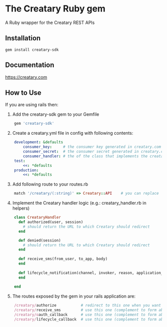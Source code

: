 The Creatary Ruby gem
====================================
A Ruby wrapper for the Creatary REST APIs

Installation
------------
	gem install creatary-sdk
	
Documentation
-------------
<https://creatary.com>

How to Use
----------
If you are using rails then:

1. Add the creatary-sdk gem to your Gemfile

```ruby
	gem 'creatary-sdk'
```

2. Create a creatary.yml file in config with following contents:

```yaml
	development: &defaults
		consumer_key:     # the consumer key generated in creatary.com for you application
		consumer_secret:  # the consumer secret generated in creatary.com for you application
		consumer_handler: # the of the class that implements the creatary handler logic
	test:
		<<: *defaults
	production:
		<<: *defaults
```
		
3. Add following route to your routes.rb

```ruby
	match '/creatary/(:string)' => Creatary::API 	# you can replace 'creatary' with any other namespace
```
	
4. Implement the Creatary handler logic (e.g.: creatary_handler.rb in helpers)

```ruby
	class CreataryHandler
	  def authorized(user, session)
		# should return the URL to which Creatary should redirect
	  end

	  def denied(session)
		# should return the URL to which Creatary should redirect
	  end
	
	  def receive_sms(from_user, to_app, body)
	  end
	
	  def lifecycle_notification(channel, invoker, reason, application_name, notification_type, access_tokens)
	  end
	  
	end
```	

5. The routes exposed by the gem in your rails application are:

```ruby
	/creatary/authorize           # redirect to this one when you want to initiate the OAUTH authorization flow (pass ?subscription_tariff_name='' parameter to the redirect when performing subscription authorization OAUTH flow)
	/creatary/receive_sms		  # use this one (complement to form absolute path) as SMS URL when registering your application in creatary.com
	/creatary/oauth_callback      # use this one (complement to form absolute path) as OAUTH callback URL when registering your application in creatary.com
	/creatary/lifecycle_callback  # use this one (complement to form absolute path) as subscriber lifecycle callback URL when registering your application in creatary.com
```
